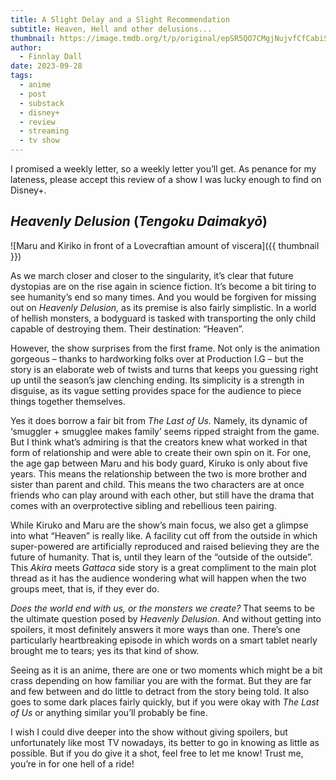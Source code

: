 ```yaml
---
title: A Slight Delay and a Slight Recommendation
subtitle: Heaven, Hell and other delusions...
thumbnail: https://image.tmdb.org/t/p/original/epSR5QO7CMgjNujvfCfCabiSJDN.jpg
author:
  - Finnlay Dall
date: 2023-09-28
tags:
  - anime
  - post
  - substack
  - disney+
  - review
  - streaming
  - tv show
---
```

I promised a weekly letter, so a weekly letter you’ll get. As penance for my lateness, please accept this review of a show I was lucky enough to find on Disney+.

## *Heavenly Delusion* (*Tengoku Daimakyō*)
![Maru and Kiriko in front of a Lovecraftian amount of viscera]({{ thumbnail }})

As we march closer and closer to the singularity, it’s clear that future dystopias are on the rise again in science fiction. It’s become a bit tiring to see humanity’s end so many times. And you would be forgiven for missing out on *Heavenly Delusion,* as its premise is also fairly simplistic. In a world of hellish monsters, a bodyguard is tasked with transporting the only child capable of destroying them. Their destination: “Heaven”.

However, the show surprises from the first frame. Not only is the animation gorgeous – thanks to hardworking folks over at Production I.G – but the story is an elaborate web of twists and turns that keeps you guessing right up until the season’s jaw clenching ending. Its simplicity is a strength in disguise, as its vague setting provides space for the audience to piece things together themselves.

Yes it does borrow a fair bit from *The Last of Us.* Namely, its dynamic of ‘smuggler + smugglee makes family’ seems ripped straight from the game. But I think what’s admiring is that the creators knew what worked in that form of relationship and were able to create their own spin on it. For one, the age gap between Maru and his body guard, Kiruko is only about five years. This means the relationship between the two is more brother and sister than parent and child. This means the two characters are at once friends who can play around with each other, but still have the drama that comes with an overprotective sibling and rebellious teen pairing.

While Kiruko and Maru are the show’s main focus, we also get a glimpse into what “Heaven” is really like. A facility cut off from the outside in which super-powered are artificially reproduced and raised believing they are the future of humanity. That is, until they learn of the “outside of the outside”. This *Akira* meets *Gattaca* side story is a great compliment to the main plot thread as it has the audience wondering what will happen when the two groups meet, that is, if they ever do.

*Does the world end with us, or the monsters we create?* That seems to be the ultimate question posed by *Heavenly Delusion*. And without getting into spoilers, it most definitely answers it more ways than one. There’s one particularly heartbreaking episode in which words on a smart tablet nearly brought me to tears; yes its that kind of show.

Seeing as it is an anime, there are one or two moments which might be a bit crass depending on how familiar you are with the format. But they are far and few between and do little to detract from the story being told. It also goes to some dark places fairly quickly, but if you were okay with *The Last of Us* or anything similar you’ll probably be fine.

I wish I could dive deeper into the show without giving spoilers, but unfortunately like most TV nowadays, its better to go in knowing as little as possible. But if you do give it a shot, feel free to let me know! Trust me, you’re in for one hell of a ride!
